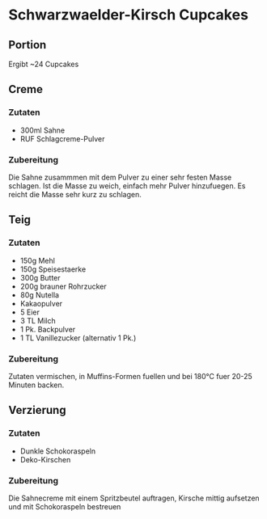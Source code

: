 # Schwarzwaelder-Kirsch Cupcakes

## Portion
Ergibt ~24 Cupcakes

## Creme
### Zutaten
* 300ml Sahne
* RUF Schlagcreme-Pulver

### Zubereitung
Die Sahne zusammmen mit dem Pulver zu einer sehr festen Masse schlagen. Ist die Masse zu weich, einfach mehr Pulver hinzufuegen. Es reicht die Masse sehr kurz zu schlagen.

## Teig
### Zutaten
* 150g Mehl
* 150g Speisestaerke
* 300g Butter
* 200g brauner Rohrzucker
* 80g Nutella
* Kakaopulver
* 5 Eier
* 3 TL Milch
* 1 Pk. Backpulver
* 1 TL Vanillezucker (alternativ 1 Pk.)

### Zubereitung
Zutaten vermischen, in Muffins-Formen fuellen und bei 180°C fuer 20-25 Minuten backen.

## Verzierung
### Zutaten
* Dunkle Schokoraspeln
* Deko-Kirschen

### Zubereitung
Die Sahnecreme mit einem Spritzbeutel auftragen, Kirsche mittig aufsetzen und mit Schokoraspeln bestreuen
